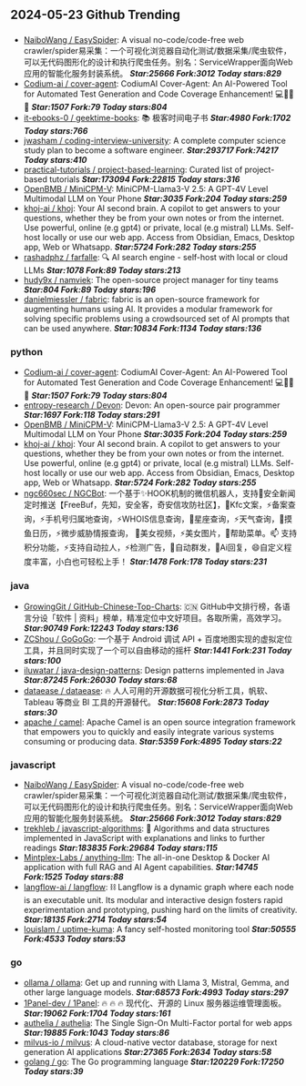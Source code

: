 ## 2024-05-23 Github Trending

### 
* [NaiboWang / EasySpider](https://github.com/NaiboWang/EasySpider): A visual no-code/code-free web crawler/spider易采集：一个可视化浏览器自动化测试/数据采集/爬虫软件，可以无代码图形化的设计和执行爬虫任务。别名：ServiceWrapper面向Web应用的智能化服务封装系统。 ***Star:25666 Fork:3012 Today stars:829***
* [Codium-ai / cover-agent](https://github.com/Codium-ai/cover-agent): CodiumAI Cover-Agent: An AI-Powered Tool for Automated Test Generation and Code Coverage Enhancement! 💻🤖🧪🐞 ***Star:1507 Fork:79 Today stars:804***
* [it-ebooks-0 / geektime-books](https://github.com/it-ebooks-0/geektime-books): 📚 极客时间电子书 ***Star:4980 Fork:1702 Today stars:766***
* [jwasham / coding-interview-university](https://github.com/jwasham/coding-interview-university): A complete computer science study plan to become a software engineer. ***Star:293717 Fork:74217 Today stars:410***
* [practical-tutorials / project-based-learning](https://github.com/practical-tutorials/project-based-learning): Curated list of project-based tutorials ***Star:173094 Fork:22815 Today stars:316***
* [OpenBMB / MiniCPM-V](https://github.com/OpenBMB/MiniCPM-V): MiniCPM-Llama3-V 2.5: A GPT-4V Level Multimodal LLM on Your Phone ***Star:3035 Fork:204 Today stars:259***
* [khoj-ai / khoj](https://github.com/khoj-ai/khoj): Your AI second brain. A copilot to get answers to your questions, whether they be from your own notes or from the internet. Use powerful, online (e.g gpt4) or private, local (e.g mistral) LLMs. Self-host locally or use our web app. Access from Obsidian, Emacs, Desktop app, Web or Whatsapp. ***Star:5724 Fork:282 Today stars:255***
* [rashadphz / farfalle](https://github.com/rashadphz/farfalle): 🔍 AI search engine - self-host with local or cloud LLMs ***Star:1078 Fork:89 Today stars:213***
* [hudy9x / namviek](https://github.com/hudy9x/namviek): The open-source project manager for tiny teams ***Star:804 Fork:89 Today stars:196***
* [danielmiessler / fabric](https://github.com/danielmiessler/fabric): fabric is an open-source framework for augmenting humans using AI. It provides a modular framework for solving specific problems using a crowdsourced set of AI prompts that can be used anywhere. ***Star:10834 Fork:1134 Today stars:136***

### python
* [Codium-ai / cover-agent](https://github.com/Codium-ai/cover-agent): CodiumAI Cover-Agent: An AI-Powered Tool for Automated Test Generation and Code Coverage Enhancement! 💻🤖🧪🐞 ***Star:1507 Fork:79 Today stars:804***
* [entropy-research / Devon](https://github.com/entropy-research/Devon): Devon: An open-source pair programmer ***Star:1697 Fork:118 Today stars:291***
* [OpenBMB / MiniCPM-V](https://github.com/OpenBMB/MiniCPM-V): MiniCPM-Llama3-V 2.5: A GPT-4V Level Multimodal LLM on Your Phone ***Star:3035 Fork:204 Today stars:259***
* [khoj-ai / khoj](https://github.com/khoj-ai/khoj): Your AI second brain. A copilot to get answers to your questions, whether they be from your own notes or from the internet. Use powerful, online (e.g gpt4) or private, local (e.g mistral) LLMs. Self-host locally or use our web app. Access from Obsidian, Emacs, Desktop app, Web or Whatsapp. ***Star:5724 Fork:282 Today stars:255***
* [ngc660sec / NGCBot](https://github.com/ngc660sec/NGCBot): 一个基于✨HOOK机制的微信机器人，支持🌱安全新闻定时推送【FreeBuf，先知，安全客，奇安信攻防社区】，👯Kfc文案，⚡备案查询，⚡手机号归属地查询，⚡WHOIS信息查询，🎉星座查询，⚡天气查询，🌱摸鱼日历，⚡微步威胁情报查询， 🐛美女视频，⚡美女图片，👯帮助菜单。📫 支持积分功能，⚡支持自动拉人，⚡检测广告，🌱自动群发，👯Ai回复，😄自定义程度丰富，小白也可轻松上手！ ***Star:1478 Fork:178 Today stars:231***

### java
* [GrowingGit / GitHub-Chinese-Top-Charts](https://github.com/GrowingGit/GitHub-Chinese-Top-Charts): 🇨🇳 GitHub中文排行榜，各语言分设「软件 | 资料」榜单，精准定位中文好项目。各取所需，高效学习。 ***Star:90749 Fork:12243 Today stars:136***
* [ZCShou / GoGoGo](https://github.com/ZCShou/GoGoGo): 一个基于 Android 调试 API + 百度地图实现的虚拟定位工具，并且同时实现了一个可以自由移动的摇杆 ***Star:1441 Fork:231 Today stars:100***
* [iluwatar / java-design-patterns](https://github.com/iluwatar/java-design-patterns): Design patterns implemented in Java ***Star:87245 Fork:26030 Today stars:68***
* [dataease / dataease](https://github.com/dataease/dataease): 🔥 人人可用的开源数据可视化分析工具，帆软、Tableau 等商业 BI 工具的开源替代。 ***Star:15608 Fork:2873 Today stars:30***
* [apache / camel](https://github.com/apache/camel): Apache Camel is an open source integration framework that empowers you to quickly and easily integrate various systems consuming or producing data. ***Star:5359 Fork:4895 Today stars:22***

### javascript
* [NaiboWang / EasySpider](https://github.com/NaiboWang/EasySpider): A visual no-code/code-free web crawler/spider易采集：一个可视化浏览器自动化测试/数据采集/爬虫软件，可以无代码图形化的设计和执行爬虫任务。别名：ServiceWrapper面向Web应用的智能化服务封装系统。 ***Star:25666 Fork:3012 Today stars:829***
* [trekhleb / javascript-algorithms](https://github.com/trekhleb/javascript-algorithms): 📝 Algorithms and data structures implemented in JavaScript with explanations and links to further readings ***Star:183835 Fork:29684 Today stars:115***
* [Mintplex-Labs / anything-llm](https://github.com/Mintplex-Labs/anything-llm): The all-in-one Desktop & Docker AI application with full RAG and AI Agent capabilities. ***Star:14745 Fork:1525 Today stars:88***
* [langflow-ai / langflow](https://github.com/langflow-ai/langflow): ⛓️ Langflow is a dynamic graph where each node is an executable unit. Its modular and interactive design fosters rapid experimentation and prototyping, pushing hard on the limits of creativity. ***Star:18135 Fork:2714 Today stars:54***
* [louislam / uptime-kuma](https://github.com/louislam/uptime-kuma): A fancy self-hosted monitoring tool ***Star:50555 Fork:4533 Today stars:53***

### go
* [ollama / ollama](https://github.com/ollama/ollama): Get up and running with Llama 3, Mistral, Gemma, and other large language models. ***Star:68573 Fork:4993 Today stars:297***
* [1Panel-dev / 1Panel](https://github.com/1Panel-dev/1Panel): 🔥 🔥 🔥 现代化、开源的 Linux 服务器运维管理面板。 ***Star:19062 Fork:1704 Today stars:161***
* [authelia / authelia](https://github.com/authelia/authelia): The Single Sign-On Multi-Factor portal for web apps ***Star:19885 Fork:1043 Today stars:86***
* [milvus-io / milvus](https://github.com/milvus-io/milvus): A cloud-native vector database, storage for next generation AI applications ***Star:27365 Fork:2634 Today stars:58***
* [golang / go](https://github.com/golang/go): The Go programming language ***Star:120229 Fork:17250 Today stars:39***
